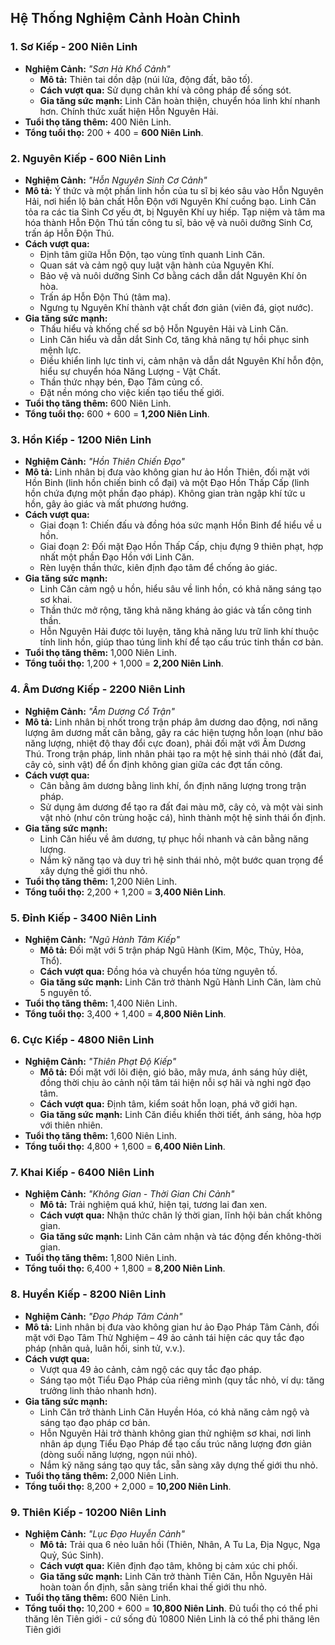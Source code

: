 ## Hệ Thống Nghiệm Cảnh Hoàn Chỉnh

### 1. Sơ Kiếp - 200 Niên Linh 
- **Nghiệm Cảnh:** *"Sơn Hà Khổ Cảnh"*  
  - **Mô tả:** Thiên tai dồn dập (núi lửa, động đất, bão tố).  
  - **Cách vượt qua:** Sử dụng chân khí và công pháp để sống sót.  
  - **Gia tăng sức mạnh:** Linh Căn hoàn thiện, chuyển hóa linh khí nhanh hơn. Chính thức xuất hiện Hỗn Nguyên Hải.  
- **Tuổi thọ tăng thêm:** 400 Niên Linh.  
- **Tổng tuổi thọ:** 200 + 400 = **600 Niên Linh**.

### 2. Nguyên Kiếp - 600 Niên Linh
- **Nghiệm Cảnh:** *"Hỗn Nguyên Sinh Cơ Cảnh"*
- **Mô tả:** Ý thức và một phần linh hồn của tu sĩ bị kéo sâu vào Hỗn Nguyên Hải, nơi hiển lộ bản chất Hỗn Độn với Nguyên Khí cuồng bạo. Linh Căn tỏa ra các tia Sinh Cơ yếu ớt, bị Nguyên Khí uy hiếp. Tạp niệm và tâm ma hóa thành Hỗn Độn Thú tấn công tu sĩ,  bảo vệ và nuôi dưỡng Sinh Cơ, trấn áp Hỗn Độn Thú.  
- **Cách vượt qua:**  
    - Định tâm giữa Hỗn Độn, tạo vùng tĩnh quanh Linh Căn.  
    - Quan sát và cảm ngộ quy luật vận hành của Nguyên Khí.  
    - Bảo vệ và nuôi dưỡng Sinh Cơ bằng cách dẫn dắt Nguyên Khí ôn hòa.  
    - Trấn áp Hỗn Độn Thú (tâm ma).  
    - Ngưng tụ Nguyên Khí thành vật chất đơn giản (viên đá, giọt nước).  
 - **Gia tăng sức mạnh:**  
    - Thấu hiểu và khống chế sơ bộ Hỗn Nguyên Hải và Linh Căn.  
    - Linh Căn hiểu và dẫn dắt Sinh Cơ, tăng khả năng tự hồi phục sinh mệnh lực.  
    - Điều khiển linh lực tinh vi, cảm nhận và dẫn dắt Nguyên Khí hỗn độn, hiểu sự chuyển hóa Năng Lượng - Vật Chất.  
    - Thần thức nhạy bén, Đạo Tâm củng cố.  
    - Đặt nền móng cho việc kiến tạo tiểu thế giới.  
- **Tuổi thọ tăng thêm:** 600 Niên Linh.  
- **Tổng tuổi thọ:** 600 + 600 = **1,200 Niên Linh**.

### 3. Hồn Kiếp - 1200 Niên Linh
- **Nghiệm Cảnh:** *"Hồn Thiên Chiến Đạo"*
- **Mô tả:** Linh nhân bị đưa vào không gian hư ảo Hồn Thiên, đối mặt với Hồn Binh (linh hồn chiến binh cổ đại) và một Đạo Hồn Thấp Cấp (linh hồn chứa đựng một phần đạo pháp). Không gian tràn ngập khí tức u hồn, gây ảo giác và mất phương hướng.
- **Cách vượt qua:**  
    - Giai đoạn 1: Chiến đấu và đồng hóa sức mạnh Hồn Binh để hiểu về u hồn.  
    - Giai đoạn 2: Đối mặt Đạo Hồn Thấp Cấp, chịu đựng 9 thiên phạt, hợp nhất một phần Đạo Hồn với Linh Căn.  
    - Rèn luyện thần thức, kiên định đạo tâm để chống ảo giác.
 - **Gia tăng sức mạnh:**  
    - Linh Căn cảm ngộ u hồn, hiểu sâu về linh hồn, có khả năng sáng tạo sơ khai.  
    - Thần thức mở rộng, tăng khả năng kháng ảo giác và tấn công tinh thần.  
    - Hỗn Nguyên Hải được tôi luyện, tăng khả năng lưu trữ linh khí thuộc tính linh hồn, giúp thao túng linh khí để tạo cấu trúc tinh thần cơ bản.
- **Tuổi thọ tăng thêm:** 1,000 Niên Linh.  
- **Tổng tuổi thọ:** 1,200 + 1,000 = **2,200 Niên Linh**.

### 4. Âm Dương Kiếp - 2200 Niên Linh
- **Nghiệm Cảnh:** *"Âm Dương Cổ Trận"*  
- **Mô tả:** Linh nhân bị nhốt trong trận pháp âm dương dao động, nơi năng lượng âm dương mất cân bằng, gây ra các hiện tượng hỗn loạn (như bão năng lượng, nhiệt độ thay đổi cực đoan), phải đối mặt với Âm Dương Thú. Trong trận pháp, linh nhân phải tạo ra một hệ sinh thái nhỏ (đất đai, cây cỏ, sinh vật) để ổn định không gian giữa các đợt tấn công.
- **Cách vượt qua:**  
    - Cân bằng âm dương bằng linh khí, ổn định năng lượng trong trận pháp.  
    - Sử dụng âm dương để tạo ra đất đai màu mỡ, cây cỏ, và một vài sinh vật nhỏ (như côn trùng hoặc cá), hình thành một hệ sinh thái ổn định.  
 - **Gia tăng sức mạnh:**  
    - Linh Căn hiểu về âm dương, tự phục hồi nhanh và cân bằng năng lượng.  
    - Nắm kỹ năng tạo và duy trì hệ sinh thái nhỏ, một bước quan trọng để xây dựng thế giới thu nhỏ.  
- **Tuổi thọ tăng thêm:** 1,200 Niên Linh.  
- **Tổng tuổi thọ:** 2,200 + 1,200 = **3,400 Niên Linh**.


### 5. Đỉnh Kiếp - 3400 Niên Linh
- **Nghiệm Cảnh:** *"Ngũ Hành Tâm Kiếp"*  
  - **Mô tả:** Đối mặt với 5 trận pháp Ngũ Hành (Kim, Mộc, Thủy, Hỏa, Thổ).  
  - **Cách vượt qua:** Đồng hóa và chuyển hóa từng nguyên tố.  
  - **Gia tăng sức mạnh:** Linh Căn trở thành Ngũ Hành Linh Căn, làm chủ 5 nguyên tố.  
- **Tuổi thọ tăng thêm:** 1,400 Niên Linh.  
- **Tổng tuổi thọ:** 3,400 + 1,400 = **4,800 Niên Linh**.


### 6. Cực Kiếp - 4800 Niên Linh
- **Nghiệm Cảnh:** *"Thiên Phạt Độ Kiếp"*  
  - **Mô tả:** Đối mặt với lôi điện, gió bão, mây mưa, ánh sáng hủy diệt, đồng thời chịu ảo cảnh nội tâm tái hiện nỗi sợ hãi và nghi ngờ đạo tâm.
  - **Cách vượt qua:** Định tâm, kiểm soát hỗn loạn, phá vỡ giới hạn.  
  - **Gia tăng sức mạnh:** Linh Căn điều khiển thời tiết, ánh sáng, hòa hợp với thiên nhiên.  
- **Tuổi thọ tăng thêm:** 1,600 Niên Linh.  
- **Tổng tuổi thọ:** 4,800 + 1,600 = **6,400 Niên Linh**.

### 7. Khai Kiếp - 6400 Niên Linh
- **Nghiệm Cảnh:** *"Không Gian - Thời Gian Chi Cảnh"*  
  - **Mô tả:** Trải nghiệm quá khứ, hiện tại, tương lai đan xen.  
  - **Cách vượt qua:** Nhận thức chân lý thời gian, lĩnh hội bản chất không gian.  
  - **Gia tăng sức mạnh:** Linh Căn cảm nhận và tác động đến không-thời gian.  
- **Tuổi thọ tăng thêm:** 1,800 Niên Linh.  
- **Tổng tuổi thọ:** 6,400 + 1,800 = **8,200 Niên Linh**. 

### 8. Huyền Kiếp - 8200 Niên Linh
- **Nghiệm Cảnh:** *"Đạo Pháp Tâm Cảnh"*  
- **Mô tả:** Linh nhân bị đưa vào không gian hư ảo Đạo Pháp Tâm Cảnh, đối mặt với Đạo Tâm Thử Nghiệm – 49 ảo cảnh tái hiện các quy tắc đạo pháp (nhân quả, luân hồi, sinh tử, v.v.).  
 - **Cách vượt qua:**  
    - Vượt qua 49 ảo cảnh, cảm ngộ các quy tắc đạo pháp.  
    - Sáng tạo một Tiểu Đạo Pháp của riêng mình (quy tắc nhỏ, ví dụ: tăng trưởng linh thảo nhanh hơn).  
  - **Gia tăng sức mạnh:**  
    - Linh Căn trở thành Linh Căn Huyền Hóa, có khả năng cảm ngộ và sáng tạo đạo pháp cơ bản.  
    - Hỗn Nguyên Hải trở thành không gian thử nghiệm sơ khai, nơi linh nhân áp dụng Tiểu Đạo Pháp để tạo cấu trúc năng lượng đơn giản (dòng suối năng lượng, ngọn núi nhỏ).  
    - Nắm kỹ năng sáng tạo quy tắc, sẵn sàng xây dựng thế giới thu nhỏ.  
- **Tuổi thọ tăng thêm:** 2,000 Niên Linh.  
- **Tổng tuổi thọ:** 8,200 + 2,000 = **10,200 Niên Linh**.



### 9. Thiên Kiếp - 10200 Niên Linh
- **Nghiệm Cảnh:** *"Lục Đạo Huyễn Cảnh"*  
  - **Mô tả:** Trải qua 6 nẻo luân hồi (Thiên, Nhân, A Tu La, Địa Ngục, Ngạ Quỷ, Súc Sinh).  
  - **Cách vượt qua:** Kiên định đạo tâm, không bị cảm xúc chi phối.  
  - **Gia tăng sức mạnh:** Linh Căn trở thành Tiên Căn, Hỗn Nguyên Hải hoàn toàn ổn định, sẵn sàng triển khai thế giới thu nhỏ.  
- **Tuổi thọ tăng thêm:** 600 Niên Linh.  
- **Tổng tuổi thọ:** 10,200 + 600 = **10,800 Niên Linh**. Đủ tuổi thọ có thể phi thăng lên Tiên giới - cứ sống đủ 10800 Niên Linh là có thể phi thăng lên Tiên giới

